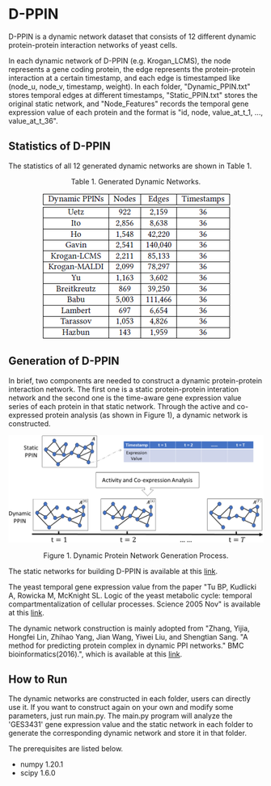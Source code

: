# D-PPIN
D-PPIN is a dynamic network dataset that consists of 12 different dynamic protein-protein interaction networks of yeast cells.

In each dynamic network of D-PPIN (e.g. Krogan_LCMS), the node represents a gene coding protein, the edge represents the protein-protein interaction at a certain timestamp, and each edge is timestamped like (node_u, node_v, timestamp, weight). In each folder, "Dynamic_PPIN.txt" stores temporal edges at different timestamps, "Static_PPIN.txt" stores the original static network, and "Node_Features" records the temporal gene expression value of each protein and the format is "id, node, value_at_t_1, ..., value_at_t_36".

## Statistics of D-PPIN
The statistics of all 12 generated dynamic networks are shown in Table 1. 

<p align="center"> Table 1. Generated Dynamic Networks. </p>
<p align="center"> <img align="center" src="/data_stats.png" width="377" height="291"> </p>


## Generation of D-PPIN
In brief, two components are needed to construct a dynamic protein-protein interaction network. The first one is a static protein-protein interation network and the second one is the time-aware gene expression value series of each protein in that static network. Through the active and co-expressed protein analysis (as shown in Figure 1), a dynamic network is constructed.

![pic](/generation_process.png)
<p align="center"> Figure 1. Dynamic Protein Network Generation Process. </p>

The static networks for building D-PPIN is available at this [link](https://www.inetbio.org/yeastnet/downloadnetwork.php).

The yeast temporal gene expression value from the paper "Tu BP, Kudlicki A, Rowicka M, McKnight SL. Logic of the yeast metabolic cycle: temporal compartmentalization of cellular processes. Science 2005 Nov" is available at this [link](https://www.ncbi.nlm.nih.gov/geo/download/?acc=GSE3431).

The dynamic network construction is mainly adopted from "Zhang, Yijia, Hongfei Lin, Zhihao Yang, Jian Wang, Yiwei Liu, and Shengtian Sang. "A method for predicting protein complex in dynamic PPI networks." BMC bioinformatics(2016).", which is available at this [link](https://bmcbioinformatics.biomedcentral.com/articles/10.1186/s12859-016-1101-y).

## How to Run
The dynamic networks are constructed in each folder, users can directly use it. If you want to construct again on your own and modify some parameters, just run main.py. The main.py program will analyze the 'GES3431' gene expression value and the static network in each folder to generate the corresponding dynamic network and store it in that folder.

The prerequisites are listed below.
- numpy 1.20.1
- scipy 1.6.0
